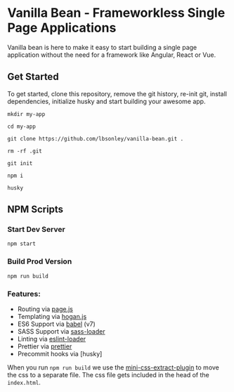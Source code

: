 # Vanilla Bean - Frameworkless Single Page Applications

Vanilla bean is here to make it easy to start building a single page application without the need for a framework like Angular, React or Vue.

## Get Started

To get started, clone this repository, remove the git history, re-init git, install dependencies, initialize husky and start building your awesome app.

```
mkdir my-app

cd my-app

git clone https://github.com/lbsonley/vanilla-bean.git .

rm -rf .git

git init

npm i

husky
```

## NPM Scripts

### Start Dev Server

```
npm start
```

### Build Prod Version

```
npm run build
```

### Features:

* Routing via [page.js]()
* Templating via [hogan.js]()
* ES6 Support via [babel](https://babeljs.io/) (v7)
* SASS Support via [sass-loader](https://github.com/jtangelder/sass-loader)
* Linting via [eslint-loader](https://github.com/MoOx/eslint-loader)
* Prettier via [prettier]()
* Precommit hooks via [husky]

When you run `npm run build` we use the [mini-css-extract-plugin](https://github.com/webpack-contrib/mini-css-extract-plugin) to move the css to a separate file. The css file gets included in the head of the `index.html`.

